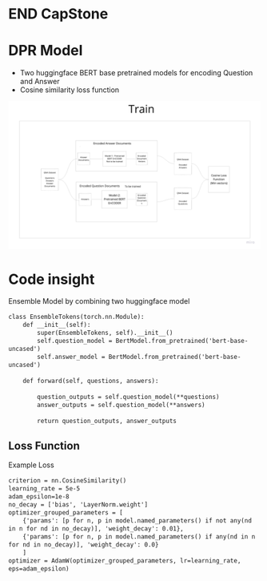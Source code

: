 # END CapStone

# DPR Model

 - Two huggingface BERT base pretrained models for encoding Question and Answer
 - Cosine similarity loss function


![alt text](assets/Capstone.jpg)


# Code insight

Ensemble Model by combining two huggingface model

```
class EnsembleTokens(torch.nn.Module):
    def __init__(self):
        super(EnsembleTokens, self).__init__()
        self.question_model = BertModel.from_pretrained('bert-base-uncased')
        self.answer_model = BertModel.from_pretrained('bert-base-uncased')
    
    def forward(self, questions, answers):

        question_outputs = self.question_model(**questions)
        answer_outputs = self.question_model(**answers)

        return question_outputs, answer_outputs
```

## Loss Function

Example Loss
```
criterion = nn.CosineSimilarity()
learning_rate = 5e-5
adam_epsilon=1e-8
no_decay = ['bias', 'LayerNorm.weight']
optimizer_grouped_parameters = [
    {'params': [p for n, p in model.named_parameters() if not any(nd in n for nd in no_decay)], 'weight_decay': 0.01},
    {'params': [p for n, p in model.named_parameters() if any(nd in n for nd in no_decay)], 'weight_decay': 0.0}
    ]
optimizer = AdamW(optimizer_grouped_parameters, lr=learning_rate, eps=adam_epsilon)

```
